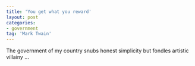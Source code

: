 ```yaml
---
title: 'You get what you reward'
layout: post
categories:
- government
tag: 'Mark Twain'
---
```


The government of my country snubs honest simplicity but fondles artistic villainy ...